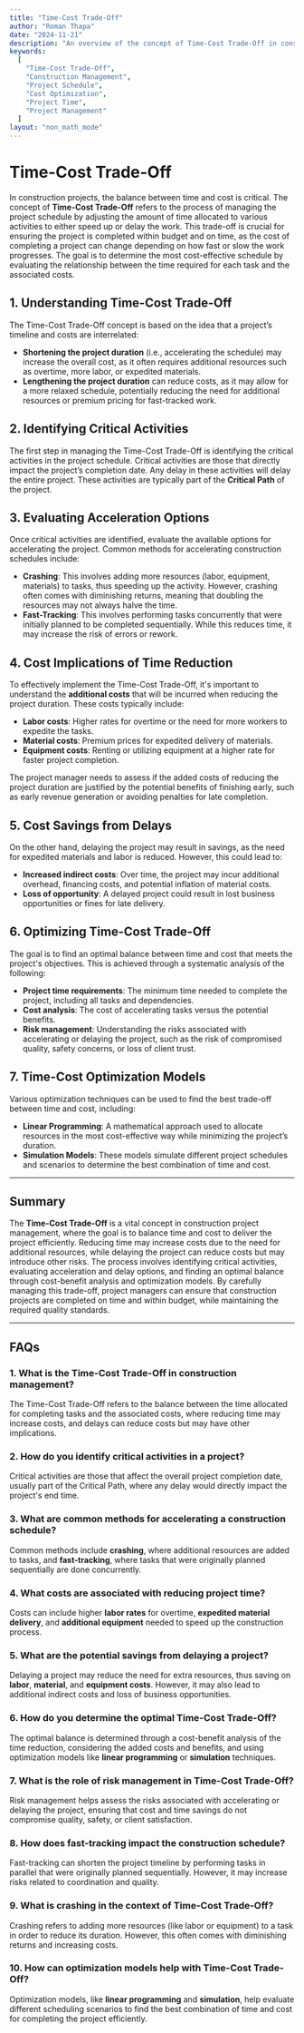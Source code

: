 ```yaml
---
title: "Time-Cost Trade-Off"
author: "Roman Thapa"
date: "2024-11-21"
description: "An overview of the concept of Time-Cost Trade-Off in construction management, including the strategies for balancing project timelines and costs."
keywords:
  [
    "Time-Cost Trade-Off",
    "Construction Management",
    "Project Schedule",
    "Cost Optimization",
    "Project Time",
    "Project Management"
  ]
layout: "non_math_mode"
---
```


# Time-Cost Trade-Off

In construction projects, the balance between time and cost is critical. The concept of **Time-Cost Trade-Off** refers to the process of managing the project schedule by adjusting the amount of time allocated to various activities to either speed up or delay the work. This trade-off is crucial for ensuring the project is completed within budget and on time, as the cost of completing a project can change depending on how fast or slow the work progresses. The goal is to determine the most cost-effective schedule by evaluating the relationship between the time required for each task and the associated costs.

## 1. **Understanding Time-Cost Trade-Off**

The Time-Cost Trade-Off concept is based on the idea that a project’s timeline and costs are interrelated:
- **Shortening the project duration** (i.e., accelerating the schedule) may increase the overall cost, as it often requires additional resources such as overtime, more labor, or expedited materials.
- **Lengthening the project duration** can reduce costs, as it may allow for a more relaxed schedule, potentially reducing the need for additional resources or premium pricing for fast-tracked work.

## 2. **Identifying Critical Activities**

The first step in managing the Time-Cost Trade-Off is identifying the critical activities in the project schedule. Critical activities are those that directly impact the project’s completion date. Any delay in these activities will delay the entire project. These activities are typically part of the **Critical Path** of the project.

## 3. **Evaluating Acceleration Options**

Once critical activities are identified, evaluate the available options for accelerating the project. Common methods for accelerating construction schedules include:
- **Crashing**: This involves adding more resources (labor, equipment, materials) to tasks, thus speeding up the activity. However, crashing often comes with diminishing returns, meaning that doubling the resources may not always halve the time.
- **Fast-Tracking**: This involves performing tasks concurrently that were initially planned to be completed sequentially. While this reduces time, it may increase the risk of errors or rework.

## 4. **Cost Implications of Time Reduction**

To effectively implement the Time-Cost Trade-Off, it's important to understand the **additional costs** that will be incurred when reducing the project duration. These costs typically include:
- **Labor costs**: Higher rates for overtime or the need for more workers to expedite the tasks.
- **Material costs**: Premium prices for expedited delivery of materials.
- **Equipment costs**: Renting or utilizing equipment at a higher rate for faster project completion.

The project manager needs to assess if the added costs of reducing the project duration are justified by the potential benefits of finishing early, such as early revenue generation or avoiding penalties for late completion.

## 5. **Cost Savings from Delays**

On the other hand, delaying the project may result in savings, as the need for expedited materials and labor is reduced. However, this could lead to:
- **Increased indirect costs**: Over time, the project may incur additional overhead, financing costs, and potential inflation of material costs.
- **Loss of opportunity**: A delayed project could result in lost business opportunities or fines for late delivery.

## 6. **Optimizing Time-Cost Trade-Off**

The goal is to find an optimal balance between time and cost that meets the project's objectives. This is achieved through a systematic analysis of the following:
- **Project time requirements**: The minimum time needed to complete the project, including all tasks and dependencies.
- **Cost analysis**: The cost of accelerating tasks versus the potential benefits.
- **Risk management**: Understanding the risks associated with accelerating or delaying the project, such as the risk of compromised quality, safety concerns, or loss of client trust.

## 7. **Time-Cost Optimization Models**

Various optimization techniques can be used to find the best trade-off between time and cost, including:
- **Linear Programming**: A mathematical approach used to allocate resources in the most cost-effective way while minimizing the project’s duration.
- **Simulation Models**: These models simulate different project schedules and scenarios to determine the best combination of time and cost.

---

## Summary

The **Time-Cost Trade-Off** is a vital concept in construction project management, where the goal is to balance time and cost to deliver the project efficiently. Reducing time may increase costs due to the need for additional resources, while delaying the project can reduce costs but may introduce other risks. The process involves identifying critical activities, evaluating acceleration and delay options, and finding an optimal balance through cost-benefit analysis and optimization models. By carefully managing this trade-off, project managers can ensure that construction projects are completed on time and within budget, while maintaining the required quality standards.

---

## FAQs

### 1. What is the Time-Cost Trade-Off in construction management?
The Time-Cost Trade-Off refers to the balance between the time allocated for completing tasks and the associated costs, where reducing time may increase costs, and delays can reduce costs but may have other implications.

### 2. How do you identify critical activities in a project?
Critical activities are those that affect the overall project completion date, usually part of the Critical Path, where any delay would directly impact the project's end time.

### 3. What are common methods for accelerating a construction schedule?
Common methods include **crashing**, where additional resources are added to tasks, and **fast-tracking**, where tasks that were originally planned sequentially are done concurrently.

### 4. What costs are associated with reducing project time?
Costs can include higher **labor rates** for overtime, **expedited material delivery**, and **additional equipment** needed to speed up the construction process.

### 5. What are the potential savings from delaying a project?
Delaying a project may reduce the need for extra resources, thus saving on **labor**, **material**, and **equipment costs**. However, it may also lead to additional indirect costs and loss of business opportunities.

### 6. How do you determine the optimal Time-Cost Trade-Off?
The optimal balance is determined through a cost-benefit analysis of the time reduction, considering the added costs and benefits, and using optimization models like **linear programming** or **simulation** techniques.

### 7. What is the role of risk management in Time-Cost Trade-Off?
Risk management helps assess the risks associated with accelerating or delaying the project, ensuring that cost and time savings do not compromise quality, safety, or client satisfaction.

### 8. How does fast-tracking impact the construction schedule?
Fast-tracking can shorten the project timeline by performing tasks in parallel that were originally planned sequentially. However, it may increase risks related to coordination and quality.

### 9. What is crashing in the context of Time-Cost Trade-Off?
Crashing refers to adding more resources (like labor or equipment) to a task in order to reduce its duration. However, this often comes with diminishing returns and increasing costs.

### 10. How can optimization models help with Time-Cost Trade-Off?
Optimization models, like **linear programming** and **simulation**, help evaluate different scheduling scenarios to find the best combination of time and cost for completing the project efficiently.
